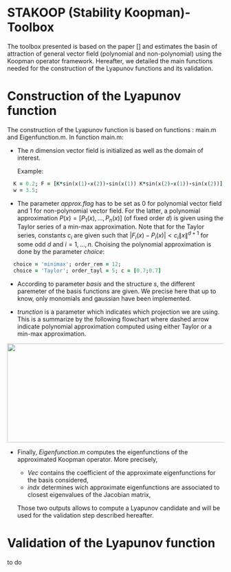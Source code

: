 # STAKOOP (Stability Koopman)-Toolbox
The toolbox presented is based on the paper [] and estimates the basin of attraction of general vector field (polynomial and non-polynomial) using the Koopman operator framework. Hereafter, we detailed the main functions needed for the construction of the Lyapunov functions and its validation.  

# Construction of the Lyapunov function
The construction of the Lyapunov function is based on functions : main.m and Eigenfunction.m. In function main.m: 
- The $n$ dimension vector field is initialized as well as the domain of interest.


  Example:  
```ruby
  K = 0.2; F = [K*sin(x(1)-x(2))-sin(x(1)) K*sin(x(2)-x(1))-sin(x(2))];
  w = 3.5;
```
  
- The parameter *approx.flag* has to be set as 0 for polynomial vector field and 1 for non-polynomial vector field. For the latter, a polynomial approximation $P(x) = [P_1(x),...,P_n(x)]$ (of fixed order $d$) is given using the Taylor series of a min-max approximation. Note that for the Taylor series, constants $c_i$ are given such that $|F_i(x)-P_i(x)|< c_i\lVert x\rVert^{d+1}$ for some odd $d$ and $i=1,...,n$. Choising the polynomial approximation is done by the parameter *choice*:
   
```ruby
  choice = 'minimax'; order_rem = 12; 
  choice = 'Taylor'; order_tayl = 5; c = [0.7;0.7]
```
- According to parameter *basis* and the structure *s*, the different paremeter of the basis functions are given. We precise here that up to know, only monomials and gaussian have been implemented.   

- *trunction* is a parameter which indicates which projection we are using. This is a summarize by the following flowchart where dashed arrow indicate polynomial approximation computed using either Taylor or a min-max approximation.

<img src="https://github.com/FgBierwart/STAK-Toolbox/assets/142835014/f6c583be-ada8-4391-a5ea-8c652e92d738" width="700" height="230">



- Finally, *Eigenfunction.m* computes the eigenfunctions of the approximated Koopman operator. More precisely, 
  *  *Vec* contains the coefficient of the approximate eigenfunctions for the basis considered,
  *  *indx* determines wich approximate eigenfunctions are associated to closest eigenvalues of the Jacobian matrix,
    
    
  Those two outputs allows to compute a Lyapunov candidate and will be used for the validation step described hereafter.
  
 
# Validation of the Lyapunov function 
to do
